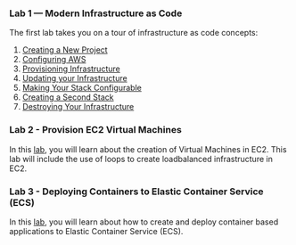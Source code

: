 ### Lab 1 — Modern Infrastructure as Code

The first lab takes you on a tour of infrastructure as code concepts:

1. [Creating a New Project](./lab-01/01-creating-a-new-project.md)
2. [Configuring AWS](./lab-01/02-configuring-aws.md)
3. [Provisioning Infrastructure](./lab-01/03-provisioning-infrastructure.md)
4. [Updating your Infrastructure](./lab-01/04-updating-your-infrastructure.md)
5. [Making Your Stack Configurable](./lab-01/05-making-your-stack-configurable.md)
6. [Creating a Second Stack](./lab-01/06-creating-a-second-stack.md)
7. [Destroying Your Infrastructure](./lab-01/07-destroying-your-infrastructure.md)

### Lab 2 - Provision EC2 Virtual Machines

In this [lab](./lab-02/README.md), you will learn about the creation of Virtual Machines in EC2. This lab will include
the use of loops to create loadbalanced infrastructure in EC2.

### Lab 3 - Deploying Containers to Elastic Container Service (ECS)

In this [lab](./lab-03/README.md), you will learn about how to create and deploy container based applications to Elastic
Container Service (ECS).

